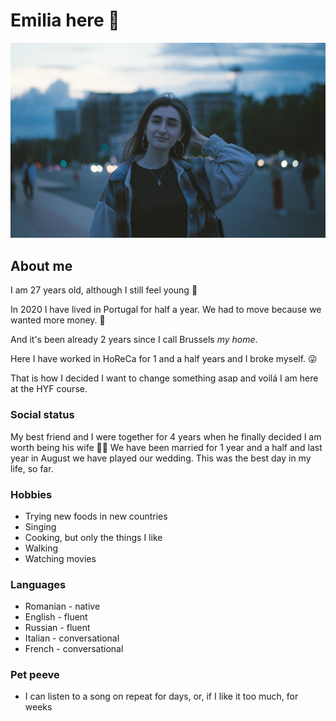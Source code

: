 # Emilia here 👋

![this is me](./img/emilia.jpg)

## About me

I am 27 years old, although I still feel young 🫣

In 2020 I have lived in Portugal for half a year. We had to move because we
wanted more money. 🤑

And it's been already 2 years since I call Brussels _my home_.

Here I have worked in HoReCa for 1 and a half years and I broke myself. 😜

That is how I decided I want to change something asap and voilá I am here at the
HYF course.

### Social status

My best friend and I were together for 4 years when he finally decided I am
worth being his wife 😮‍💨 We have been married for 1 year and a half and last year
in August we have played our wedding. This was the best day in my life, so far.

### Hobbies

- Trying new foods in new countries
- Singing
- Cooking, but only the things I like
- Walking
- Watching movies

### Languages

- Romanian - native
- English - fluent
- Russian - fluent
- Italian - conversational
- French - conversational

### Pet peeve

- I can listen to a song on repeat for days, or, if I like it too much, for
  weeks
